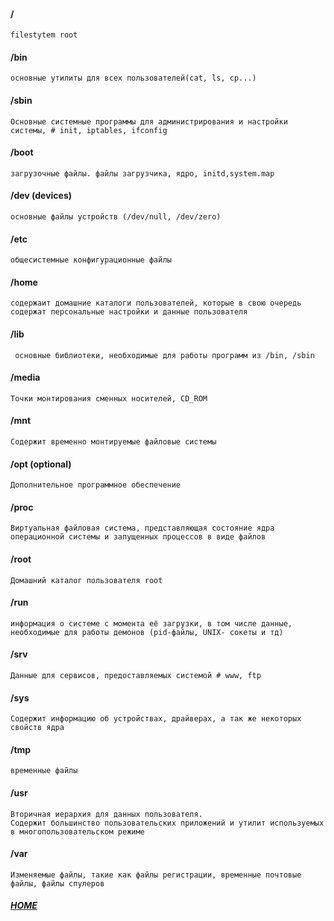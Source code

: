 #### /
```text
filestytem root
``` 

#### /bin
```text
основные утилиты для всех пользователей(cat, ls, cp...)
```

#### /sbin
```text
Основные системные программы для администрирования и настройки системы, # init, iptables, ifconfig
```
#### /boot
```text
загрузочные файлы. файлы загрузчика, ядро, initd,system.map
```
#### /dev (devices)
```text
основные файлы устройств (/dev/null, /dev/zero)
```
#### /etc
```text
общесистемные конфигурационные файлы
```
#### /home 
```text
содержаит домашние каталоги пользователей, которые в свою очередь содержат персональные настройки и данные пользователя
```
#### /lib
```text
 основные библиотеки, необходимые для работы программ из /bin, /sbin
```
#### /media 
```text
Точки монтирования сменных носителей, CD_ROM
```
#### /mnt 
```text
Содержит временно монтируемые файловые системы
```
#### /opt (optional) 
```text
Дополнительное программное обеспечение
```
#### /proc
```text
Виртуальная файловая система, представляющая состояние ядра операционной системы и запущенных процессов в виде файлов
```
#### /root
```text
Домашний каталог пользователя root
```
#### /run
```text
информация о системе с момента её загрузки, в том числе данные, 
необходимые для работы демонов (pid-файлы, UNIX- сокеты и тд)
```
#### /srv
```text
Данные для сервисов, предоставляемых системой # www, ftp
```
#### /sys
```text
Содержит информацию об устройствах, драйверах, а так же некоторых свойств ядра
```
#### /tmp
```text
временные файлы
```
#### /usr
```text
Вторичная иерархия для данных пользователя. 
Содержит большинство пользовательских приложений и утилит используемых в многопользовательском режиме
```
#### /var
```text
Изменяемые файлы, такие как файлы регистрации, временные почтовые файлы, файлы спулеров
```
##### [HOME](./../../../../../README.md)